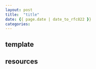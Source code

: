 ```yaml
---
layout: post
title:  "title"
date: {{ page.date | date_to_rfc822 }}
categories: 
---
```


## template

## resources
